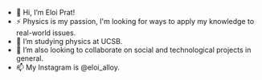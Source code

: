 - 👋 Hi, I’m Eloi Prat!
- ⚡ Physics is my passion, I'm looking for ways to apply my knowledge to real-world issues.
- 🌱 I’m studying physics at UCSB.
- 💞️ I’m also looking to collaborate on social and technological projects in general.
- 📫 My Instagram is @eloi_alloy.

<!---
Dracvar06/Dracvar06 is a ✨ special ✨ repository because its `README.md` (this file) appears on your GitHub profile.
You can click the Preview link to take a look at your changes.
--->
